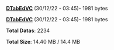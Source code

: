 [**DTabEdVC**](/data/DTabEdVC.txt) (30/12/22 - 03:45)- 1981 bytes

[**DTabEdVC**](/data/DTabEdVC.txt) (30/12/22 - 03:45)- 1981 bytes

**Total Datas**: 2234

**Total Size**: 14.40 MB / 14.4 MB